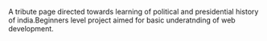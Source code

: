 A tribute page directed towards learning of political and presidential history of india.Beginners level project aimed for basic underatnding of web development.
